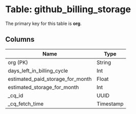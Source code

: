 # Table: github_billing_storage


The primary key for this table is **org**.


## Columns
| Name          | Type          |
| ------------- | ------------- |
|org (PK)|String|
|days_left_in_billing_cycle|Int|
|estimated_paid_storage_for_month|Float|
|estimated_storage_for_month|Int|
|_cq_id|UUID|
|_cq_fetch_time|Timestamp|
